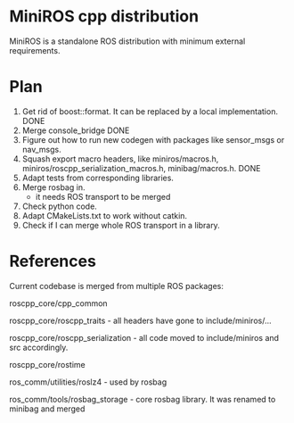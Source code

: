 # MiniROS cpp distribution #

MiniROS is a standalone ROS distribution with minimum external requirements.

# Plan #

1. Get rid of boost::format. It can be replaced by a local implementation.		DONE
1. Merge console_bridge															DONE
1. Figure out how to run new codegen with packages like sensor_msgs or nav_msgs.
1. Squash export macro headers, like miniros/macros.h, miniros/roscpp_serialization_macros.h, minibag/macros.h.	DONE
1. Adapt tests from corresponding libraries.
1. Merge rosbag in.
	- it needs ROS transport to be merged
1. Check python code.
1. Adapt CMakeLists.txt to work without catkin.
1. Check if I can merge whole ROS transport in a library.

# References #

Current codebase is merged from multiple ROS packages:

roscpp_core/cpp_common

roscpp_core/roscpp_traits - all headers have gone to include/miniros/...

roscpp_core/roscpp_serialization - all code moved to include/miniros and src accordingly.

roscpp_core/rostime

ros_comm/utilities/roslz4 - used by rosbag

ros_comm/tools/rosbag_storage - core rosbag library. It was renamed to minibag and merged
